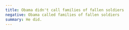 ```yaml
---
title: Obama didn't call families of fallen soldiers
negative: Obama called families of fallen soldiers
summary: He did.
---
```

